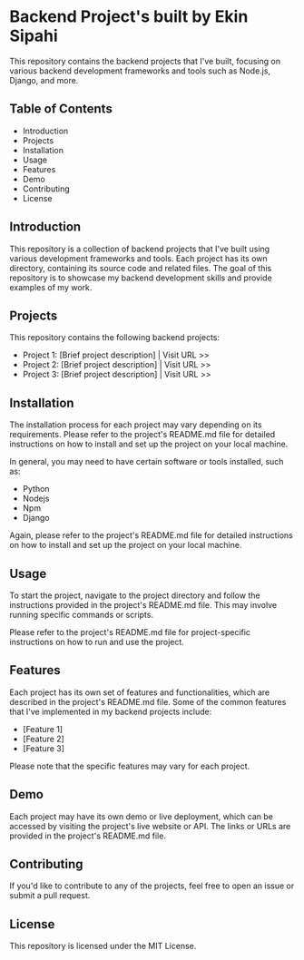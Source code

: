 # Backend Project's built by Ekin Sipahi

This repository contains the backend projects that I've built, focusing on various backend development frameworks and tools such as Node.js, Django, and more.

## Table of Contents
- Introduction
- Projects
- Installation
- Usage
- Features
- Demo
- Contributing
- License

## Introduction
This repository is a collection of backend projects that I've built using various development frameworks and tools. Each project has its own directory, containing its source code and related files. The goal of this repository is to showcase my backend development skills and provide examples of my work.

## Projects
This repository contains the following backend projects:

- Project 1: [Brief project description] | Visit URL >>
- Project 2: [Brief project description] | Visit URL >>
- Project 3: [Brief project description] | Visit URL >>

## Installation
The installation process for each project may vary depending on its requirements. Please refer to the project's README.md file for detailed instructions on how to install and set up the project on your local machine.

In general, you may need to have certain software or tools installed, such as:
- Python
- Nodejs
- Npm
- Django

Again, please refer to the project's README.md file for detailed instructions on how to install and set up the project on your local machine.

## Usage
To start the project, navigate to the project directory and follow the instructions provided in the project's README.md file. This may involve running specific commands or scripts.

Please refer to the project's README.md file for project-specific instructions on how to run and use the project.

## Features
Each project has its own set of features and functionalities, which are described in the project's README.md file. Some of the common features that I've implemented in my backend projects include:
- [Feature 1]
- [Feature 2]
- [Feature 3]

Please note that the specific features may vary for each project.

## Demo
Each project may have its own demo or live deployment, which can be accessed by visiting the project's live website or API. The links or URLs are provided in the project's README.md file.

## Contributing
If you'd like to contribute to any of the projects, feel free to open an issue or submit a pull request.

## License
This repository is licensed under the MIT License.

